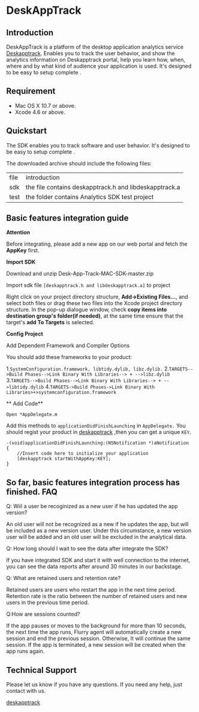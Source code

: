 DeskAppTrack
================
Introduction
------------
DeskAppTrack is a platform of the desktop application
analytics service [Deskapptrack][dm]. Enables you to track the user behavior,
and show the analytics information on Deskapptrack portal, help you learn how,
when, where and by what kind of audience your application is used. It's
designed to be easy to setup complete .

Requirement
------------

* Mac OS X 10.7 or above.
* Xcode 4.6 or above.

Quickstart
-----------------------------------------------------

The SDK enables you to track software and user behavior. It's
designed to be easy to setup complete .

The downloaded archive should include the following files:

<table>
<tr>
<td>file</td>
<td>introduction</td>
</tr>
<tr>
<td>sdk</td>
<td>the file contains deskapptrack.h and libdeskapptrack.a</td>
</tr>
<tr>
<td>test</td>
<td>the folder contains Analytics SDK test project</td>
</tr>
</table>

Basic features integration guide
-------------------------------------------------
**Attention**

Before integrating, please add a new app on our web portal and fetch the
**AppKey** first.
    
**Import SDK**
    
Download and unzip Desk-App-Track-MAC-SDK-master.zip
    
Import sdk file `[deskapptrack.h and libdeskapptrack.a]` to project

Right click on your project directory structure, **Add->Existing Files…**, and
select both files or drag these two files into the Xcode project directory
structure. In the pop-up dialogue window, check **copy items into destination group's folder(if needed)**, at the same time ensure that the target's **add To Targets** is selected.
    
**Config Project**
    
Add Dependent Framework and Compiler Options
    
You should add these frameworks to your product:
    
1.`SystemConfiguration.framework, libtidy.dylib, libz.dylib.`
2.`TARGETS-->Build Phases-->Link Binary With Libraries--> + -->libz.dylib`
3.`TARGETS-->Build Phases-->Link Binary With Libraries--> + -->libtidy.dylib`
4.`TARGETS->Build Phases->Link Binary With Libraries>+>systemconfiguration.framework`

    
** Add Code**

`Open *AppDelegate.m`
    
Add this methods to `applicationDidFinishLaunching` in `AppDelegate.`
You should regist your product in [deskapptrack][dm] ,then you can get a
unique `KEY`.

    -(void)applicationDidFinishLaunching:(NSNotification *)aNotification
    {
        //Insert code here to initialize your application
        [deskapptrack startWithAppKey:KEY];
    }
    
So far, basic features integration process has finished.
FAQ
-------------------------------------------------

Q: Wiil a user be recoginized as a new user if he has updated the app version?

An old user will not be recognized as a new if he updates the app, but will be included as a new version user. Under this circumstance, a new version user will be added and an old user will be excluded in the analytical data.

Q: How long should I wait to see the data after integrate the SDK?

If you have integrated SDK and start it with well connection to the internet, you can see the data reports after around 30 minutes in our backstage.

Q: What are retained users and retention rate?

Retained users are users who restart the app in the next time period. Retention rate is the ratio between the number of retained users and new users in the previous time period. 

Q:How are sessions counted?

If the app pauses or moves to the background for more than 10 seconds, the next time the app runs, Flurry agent will automatically create a new session and end the previous session. Otherwise, It will continue the same session.  If the app is terminated, a new session will be created when the app runs again.

**Technical Support**
-------------------------------------------------

Please let us know if you have any questions. If you need any help, just
contact with us.
    
[deskapptrack][dm]

[dm]: http://www.deskapptrack.com
